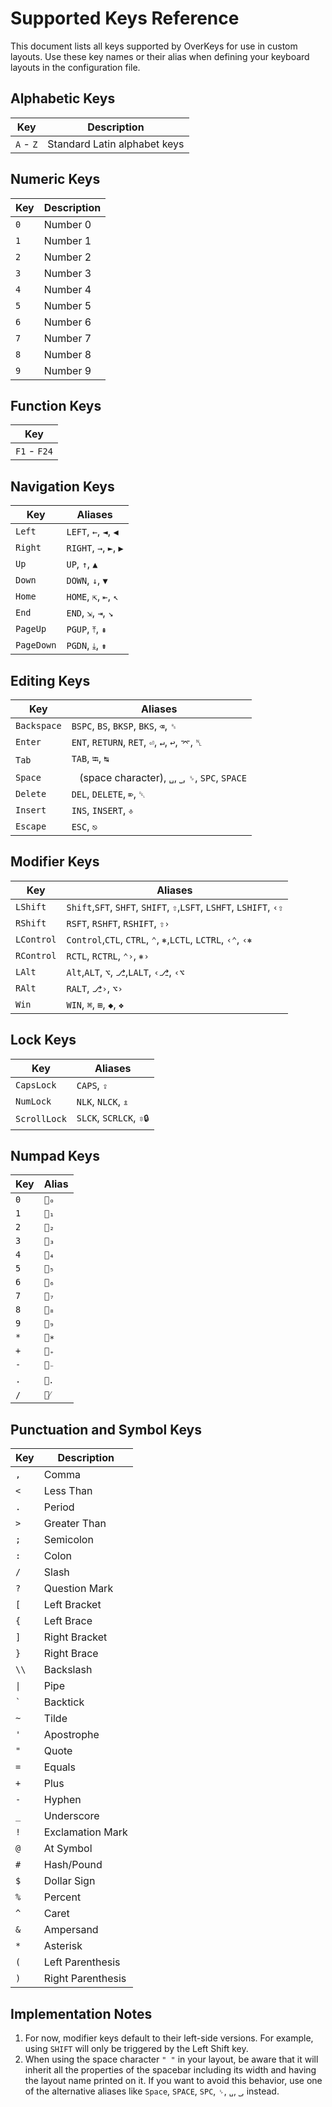 # Supported Keys Reference

This document lists all keys supported by OverKeys for use in custom layouts. Use these key names or their alias when defining your keyboard layouts in the configuration file.

## Alphabetic Keys

| Key       | Description                  |
| --------- | ---------------------------- |
| `A` - `Z` | Standard Latin alphabet keys |

## Numeric Keys

| Key | Description |
| --- | ----------- |
| `0` | Number 0    |
| `1` | Number 1    |
| `2` | Number 2    |
| `3` | Number 3    |
| `4` | Number 4    |
| `5` | Number 5    |
| `6` | Number 6    |
| `7` | Number 7    |
| `8` | Number 8    |
| `9` | Number 9    |

## Function Keys

| Key          |
| ------------ |
| `F1` - `F24` |

## Navigation Keys

| Key        | Aliases                |
| ---------- | ---------------------- |
| `Left`     | `LEFT`, `←`, `◄`, `◀`  |
| `Right`    | `RIGHT`, `→`, `►`, `▶` |
| `Up`       | `UP`, `↑`, `▲`         |
| `Down`     | `DOWN`, `↓`, `▼`       |
| `Home`     | `HOME`, `⇱`, `⇤`, `↖`  |
| `End`      | `END`, `⇲`, `⇥`, `↘`   |
| `PageUp`   | `PGUP`, `⤒`, `⇞`       |
| `PageDown` | `PGDN`, `⤓`, `⇟`       |

## Editing Keys

| Key         | Aliases                                              |
| ----------- | ---------------------------------------------------- |
| `Backspace` | `BSPC`, `BS`, `BKSP`, `BKS`, `⌫`, `␈`                |
| `Enter`     | `ENT`, `RETURN`, `RET`, `⏎`, `↵`, `↩`, `⌤`, `␤`      |
| `Tab`       | `TAB`, `⭾`, `↹`                                      |
| `Space`     | ` ` (space character), `␣`, `⎵`, `␠`, `SPC`, `SPACE` |
| `Delete`    | `DEL`, `DELETE`, `⌦`, `␡`                            |
| `Insert`    | `INS`, `INSERT`, `⎀`                                 |
| `Escape`    | `ESC`, `⎋`                                           |

## Modifier Keys

| Key        | Aliases                                                             |
| ---------- | ------------------------------------------------------------------- |
| `LShift`   | `Shift`,`SFT`, `SHFT`, `SHIFT`, `⇧`,`LSFT`, `LSHFT`, `LSHIFT`, `‹⇧` |
| `RShift`   | `RSFT`, `RSHFT`, `RSHIFT`, `⇧›`                                     |
| `LControl` | `Control`,`CTL`, `CTRL`, `⌃`, `⎈`,`LCTL`, `LCTRL`, `‹⌃`, `‹⎈`       |
| `RControl` | `RCTL`, `RCTRL`, `⌃›`, `⎈›`                                         |
| `LAlt`     | `Alt`,`ALT`, `⌥`, `⎇`,`LALT`, `‹⎇`, `‹⌥`                            |
| `RAlt`     | `RALT`, `⎇›`, `⌥›`                                                  |
| `Win`      | `WIN`, `⌘`, `⊞`, `◆`, `❖`                                           |

## Lock Keys

| Key          | Aliases                 |
| ------------ | ----------------------- |
| `CapsLock`   | `CAPS`, `⇪`             |
| `NumLock`    | `NLK`, `NLCK`, `⇭`      |
| `ScrollLock` | `SLCK`, `SCRLCK`, `⇳🔒` |

## Numpad Keys

<!-- Numpad keys share state with regular keys -->

| Key | Alias  |
| --- | ------ |
| `0` | `🔢₀`  |
| `1` | `🔢₁`  |
| `2` | `🔢₂`  |
| `3` | `🔢₃`  |
| `4` | `🔢₄`  |
| `5` | `🔢₅`  |
| `6` | `🔢₆`  |
| `7` | `🔢₇`  |
| `8` | `🔢₈`  |
| `9` | `🔢₉`  |
| `*` | `🔢∗`  |
| `+` | `🔢₊`  |
| `-` | `🔢₋`  |
| `.` | `🔢．` |
| `/` | `🔢⁄`  |

## Punctuation and Symbol Keys

| Key     | Description       |
| ------- | ----------------- |
| `,`     | Comma             |
| `<`     | Less Than         |
| `.`     | Period            |
| `>`     | Greater Than      |
| `;`     | Semicolon         |
| `:`     | Colon             |
| `/`     | Slash             |
| `?`     | Question Mark     |
| `[`     | Left Bracket      |
| `{`     | Left Brace        |
| `]`     | Right Bracket     |
| `}`     | Right Brace       |
| `\\`    | Backslash         |
| `\|`    | Pipe              |
| `` ` `` | Backtick          |
| `~`     | Tilde             |
| `'`     | Apostrophe        |
| `"`     | Quote             |
| `=`     | Equals            |
| `+`     | Plus              |
| `-`     | Hyphen            |
| `_`     | Underscore        |
| `!`     | Exclamation Mark  |
| `@`     | At Symbol         |
| `#`     | Hash/Pound        |
| `$`     | Dollar Sign       |
| `%`     | Percent           |
| `^`     | Caret             |
| `&`     | Ampersand         |
| `*`     | Asterisk          |
| `(`     | Left Parenthesis  |
| `)`     | Right Parenthesis |

## Implementation Notes

1. For now, modifier keys default to their left-side versions. For example, using `SHIFT` will only be triggered by the Left Shift key.
2. When using the space character `" "` in your layout, be aware that it will inherit all the properties of the spacebar including its width and having the layout name printed on it. If you want to avoid this behavior, use one of the alternative aliases like `Space`, `SPACE`, `SPC`, `␠`, `␣`, `⎵`, instead.

